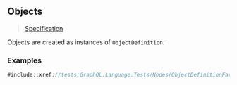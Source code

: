 ## Objects

> [Specification](https://facebook.github.io/graphql/June2018/#sec-Objects)

Objects are created as instances of `ObjectDefinition`.

### Examples

```csharp
#include::xref://tests:GraphQL.Language.Tests/Nodes/ObjectDefinitionFacts.cs
```
